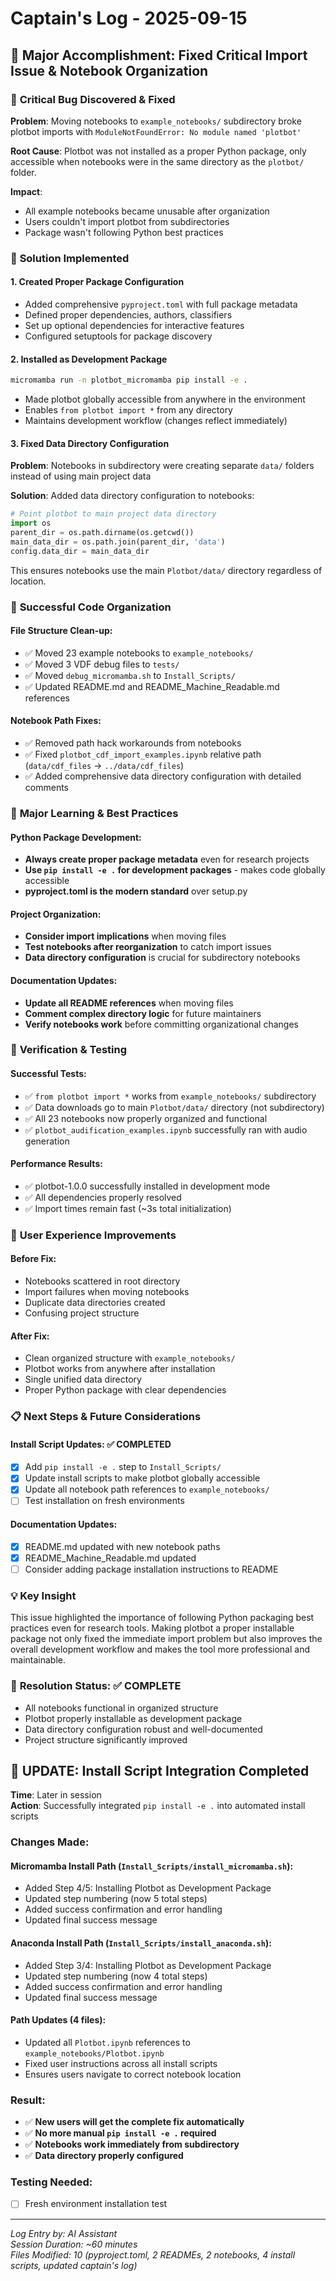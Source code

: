 # Captain's Log - 2025-09-15

## 🚀 Major Accomplishment: Fixed Critical Import Issue & Notebook Organization

### 🐛 **Critical Bug Discovered & Fixed**
**Problem**: Moving notebooks to `example_notebooks/` subdirectory broke plotbot imports with `ModuleNotFoundError: No module named 'plotbot'`

**Root Cause**: Plotbot was not installed as a proper Python package, only accessible when notebooks were in the same directory as the `plotbot/` folder.

**Impact**: 
- All example notebooks became unusable after organization
- Users couldn't import plotbot from subdirectories
- Package wasn't following Python best practices

### 🔧 **Solution Implemented**

#### 1. **Created Proper Package Configuration**
- Added comprehensive `pyproject.toml` with full package metadata
- Defined proper dependencies, authors, classifiers
- Set up optional dependencies for interactive features
- Configured setuptools for package discovery

#### 2. **Installed as Development Package**
```bash
micromamba run -n plotbot_micromamba pip install -e .
```
- Made plotbot globally accessible from anywhere in the environment
- Enables `from plotbot import *` from any directory
- Maintains development workflow (changes reflect immediately)

#### 3. **Fixed Data Directory Configuration**
**Problem**: Notebooks in subdirectory were creating separate `data/` folders instead of using main project data

**Solution**: Added data directory configuration to notebooks:
```python
# Point plotbot to main project data directory
import os
parent_dir = os.path.dirname(os.getcwd())
main_data_dir = os.path.join(parent_dir, 'data')
config.data_dir = main_data_dir
```

This ensures notebooks use the main `Plotbot/data/` directory regardless of location.

### 📁 **Successful Code Organization**

#### **File Structure Clean-up:**
- ✅ Moved 23 example notebooks to `example_notebooks/` 
- ✅ Moved 3 VDF debug files to `tests/`
- ✅ Moved `debug_micromamba.sh` to `Install_Scripts/`
- ✅ Updated README.md and README_Machine_Readable.md references

#### **Notebook Path Fixes:**
- ✅ Removed path hack workarounds from notebooks
- ✅ Fixed `plotbot_cdf_import_examples.ipynb` relative path (`data/cdf_files` → `../data/cdf_files`)
- ✅ Added comprehensive data directory configuration with detailed comments

### 🎯 **Major Learning & Best Practices**

#### **Python Package Development:**
- **Always create proper package metadata** even for research projects
- **Use `pip install -e .` for development packages** - makes code globally accessible
- **pyproject.toml is the modern standard** over setup.py

#### **Project Organization:**
- **Consider import implications** when moving files
- **Test notebooks after reorganization** to catch import issues
- **Data directory configuration** is crucial for subdirectory notebooks

#### **Documentation Updates:**
- **Update all README references** when moving files
- **Comment complex directory logic** for future maintainers
- **Verify notebooks work** before committing organizational changes

### 🧪 **Verification & Testing**

#### **Successful Tests:**
- ✅ `from plotbot import *` works from `example_notebooks/` subdirectory
- ✅ Data downloads go to main `Plotbot/data/` directory (not subdirectory)
- ✅ All 23 notebooks now properly organized and functional
- ✅ `plotbot_audification_examples.ipynb` successfully ran with audio generation

#### **Performance Results:**
- ✅ plotbot-1.0.0 successfully installed in development mode
- ✅ All dependencies properly resolved
- ✅ Import times remain fast (~3s total initialization)

### 🎨 **User Experience Improvements**

#### **Before Fix:**
- Notebooks scattered in root directory
- Import failures when moving notebooks
- Duplicate data directories created
- Confusing project structure

#### **After Fix:**
- Clean organized structure with `example_notebooks/` 
- Plotbot works from anywhere after installation
- Single unified data directory
- Proper Python package with clear dependencies

### 📋 **Next Steps & Future Considerations**

#### **Install Script Updates:** ✅ **COMPLETED**
- [x] Add `pip install -e .` step to `Install_Scripts/`
- [x] Update install scripts to make plotbot globally accessible  
- [x] Update all notebook path references to `example_notebooks/`
- [ ] Test installation on fresh environments

#### **Documentation Updates:**
- [x] README.md updated with new notebook paths
- [x] README_Machine_Readable.md updated
- [ ] Consider adding package installation instructions to README

### 💡 **Key Insight**
This issue highlighted the importance of following Python packaging best practices even for research tools. Making plotbot a proper installable package not only fixed the immediate import problem but also improves the overall development workflow and makes the tool more professional and maintainable.

### 🏁 **Resolution Status: ✅ COMPLETE**
- All notebooks functional in organized structure
- Plotbot properly installable as development package  
- Data directory configuration robust and well-documented
- Project structure significantly improved

## 🔄 **UPDATE: Install Script Integration Completed**

**Time**: Later in session  
**Action**: Successfully integrated `pip install -e .` into automated install scripts

### **Changes Made:**

#### **Micromamba Install Path** (`Install_Scripts/install_micromamba.sh`):
- Added Step 4/5: Installing Plotbot as Development Package
- Updated step numbering (now 5 total steps)
- Added success confirmation and error handling
- Updated final success message

#### **Anaconda Install Path** (`Install_Scripts/install_anaconda.sh`):
- Added Step 3/4: Installing Plotbot as Development Package  
- Updated step numbering (now 4 total steps)
- Added success confirmation and error handling
- Updated final success message

#### **Path Updates** (4 files):
- Updated all `Plotbot.ipynb` references to `example_notebooks/Plotbot.ipynb`
- Fixed user instructions across all install scripts
- Ensures users navigate to correct notebook location

### **Result:**
- ✅ **New users will get the complete fix automatically**
- ✅ **No more manual `pip install -e .` required**
- ✅ **Notebooks work immediately from subdirectory**
- ✅ **Data directory properly configured**

### **Testing Needed:**
- [ ] Fresh environment installation test

---
*Log Entry by: AI Assistant*  
*Session Duration: ~60 minutes*  
*Files Modified: 10 (pyproject.toml, 2 READMEs, 2 notebooks, 4 install scripts, updated captain's log)*
